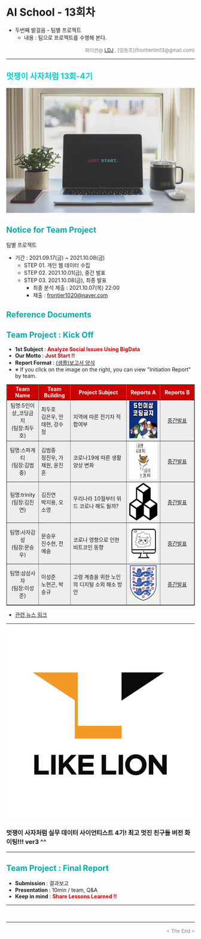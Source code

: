 
# AI School - 13회차
* 두번째 발걸음 - 팀별 프로젝트
  * 내용 : 팀으로 프로젝트를 수행해 본다.

<div align='right'>
    <font size=2 color='gray'>파이썬@ <font color='blue'>
       <a href='https://www.facebook.com/dongjo.lim.7'>LDJ</a>
    </font>, [임동조](frontierlim13@gmail.com)</font></div>
<hr>

<h2><font color="#00CCCC"><b>멋쟁이 사자처럼 13회-4기</b></font></h2>

<img src="./images/just_start.jpg">

## <font color='#00AAAA'>Notice for Team Project</font>

팀별 프로젝트
* 기간 : 2021.09.17(금) ~ 2021.10.08(금)<br>
  * STEP 01. 개인 웹 데이터 수집
  * STEP 02. 2021.10.01(금), 중간 발표<br>
  * STEP 03. 2021.10.08(금), 최종 발표<br>
    * 최종 분석 제출 : 2021.10.07(목) 22:00
	* 제출 : frontier1020@naver.com


## <font color='#00AAAA'>Reference Documents</font>

##  <font color='#00AAAA'>Team Project : Kick Off</font>

- <b>1st Subject </b>: <font color='#CC0000'><b>Analyze Social Issues Using BigData </b></font>
- <b>Our Motto   </b>: <font color='#CC0000'><b> Just Start !! </b></font>
- <b>Report Format </b>: <a href="./docu/LikeLion10_프로젝트보고서_포맷_OOO팀.docx">(샘플)보고서 양식</a>
- ※ If you click on the image on the right, you can view "Initiation Report" by team.


<div align="left">
<table border=1 bgcolor="#EEEEEE">
	<tr bgcolor="#CC0000">
		<td width="100">
		<div align="center"><font color="#FFFFFF"><b>Team Name</b></font></div>
		</td>
		<td width="100">
		<div align="center"><font color="#FFFFFF"><b>Team Building</b></font></div>
		</td>
		<td width="300">
		<div align="center"><font color="#FFFFFF"><b>Project Subject</b></font></div>
		</td>
		<td width="120">
		<div align="center"><font color="#FFFFFF"><b>Reports A</b></font></div>
		</td>
		<td width="120">
		<div align="center"><font color="#FFFFFF"><b>Reports B</b></font></div>
		</td>
	</tr>
	<tr>
		<td>
        <div align="center"> 팀명:5인이상_코딩금지 <br/>(팀장:최두호)<br/> 
            <b></b>
		</div>
		</td>
		<td>
            <div align="left">최두호<br/>김은우, 안태현, 강수정</div>
        </td>
		<td>
			<div align="left"> 지역에 따른 전기차 적합여부 </div></td>
		<td>
            <div align="center"> <a href="./reports/LikeLion_1차_프로젝트계획서_5인이상_코딩금지.pdf">
				<img src='images/01_five.png' width=200 height=100  alt="5인이상_코딩금지"></a>
            </div>
        </td>
		<td>
            <div align="center"> 
			<a href="./reports/LikeLion_1차_중간발표.pdf">중간발표</a>
            </div>
        </td>
	</tr>
	<tr>
		<td>
        <div align="center"> 팀명:스파게티<br/>(팀장:김범중)<br/> 
            <b></b>
		</div>
		</td>
		<td>
            <div align="left">김범중<br/>정진우, 가채원, 윤진훈</div>
        </td>
		<td>
			<div align="left"> 코로나19에 따른 생활 양상 변화 </div></td>
		<td>
            <div align="center"> <a href="./reports/LikeLion_1차_프로젝트계획서_스파게티.pdf">
				<img src='images/02_spa.jpg' width=200 height=100  alt="스파게티"></a>    
            </div>
        </td>
		<td>
            <div align="center"> 
			<a href="./reports/LikeLion_1차_중간발표.pdf">중간발표</a>
            </div>
        </td>
	</tr>
	<tr>
		<td>
        <div align="center"> 팀명:trinity<br/>(팀장:김진연)<br/> 
            <b></b>
		</div>
		</td>
		<td>
            <div align="left">김진연<br/> 박지용, 오소영 </div>
        </td>
		<td>
			<div align="left"> 우리나라 10월부터 위드 코로나 해도 될까? </div></td>
		<td>
            <div align="center"><a href="reports/사자들_박성준.pdf">
				<img src='images/03_trinity.png' width=200 height=100 alt="trinity"></a>    
            </div>
        </td>
		<td>
            <div align="center"> 
			<a href="./reports/LikeLion_1차_중간발표.pdf">중간발표</a>
            </div>
        </td>
	</tr>
	<tr>
		<td>
        <div align="center"> 팀명:사자감성 <br/>(팀장:문승우)<br/> 
            <b></b>
		</div>
		</td>
		<td>
            <div align="left">문승우<br/> 진수현, 전예슬 </div>
        </td>
		<td>
			<div align="left"> 코로나 영향으로 인한 비트코인 동향 </div></td>
		<td>
            <div align="center"> <a href="./report/LikeLion_1차_프로젝트계획서_사자감성.pdf">
				<img src='images/04_lion.jpg' width=200 height=100 alt="사자감성"></a>    
            </div>
        </td>
		<td>
            <div align="center"> 
			<a href="./reports/LikeLion_1차_중간발표.pdf">중간발표</a>
            </div>
        </td>
	</tr>
	<tr>
		<td>
        <div align="center"> 팀명:삼삼사자<br/>(팀장:이성준)<br/> 
            <b></b>
		</div>
		</td>
		<td>
            <div align="left">이성준<br/> 노현곤, 박승규 </div>
        </td>
		<td>
		    <div align="left"> 고령 계층을 위한 노인의 디지털 소외 해소 방안   </div></td>
		<td>
            <div align="center"> <a href="./report/LikeLion_1차_프로젝트계획서_삼삼사자.pdf">
				<img src='images/05_33lion.png' width=200 height=100 alt="삼삼사자"></a>    
            </div>
        </td>
		<td>
            <div align="center"> 
			<a href="./reports/LikeLion_1차_중간발표.pdf">중간발표</a>
            </div>
        </td>
	</tr>

</table>
</div>

<ul>
<li><a href="https://ldjwj.github.io/LikeLion_13th_DataCourse/04_team_project/news/list_index.html">관련 뉴스 링크</a></li>
</ul>

<hr>

[![Video Label](images/basiclogo_E_H_노션.jpg)](____) 
### 멋쟁이 사자처럼 실무 데이터 사이언티스트 4기!  최고 멋진 친구들 버전 화이팅!!! ver3 ^^


<hr>

##  <font color='#00AAAA'>Team Project : Final Report</font>
- <b>Submission   </b>: 결과보고
- <b>Presentation </b>: 10min / team, Q&A
- <b>Keep in mind </b>: <font color='#CC0000'><b> Share Lessons Learned !! </b></font>
<hr>

<br>
<hr>
<div align='right'><font size=2 color='gray'> &lt; The End &gt; </font></div>
